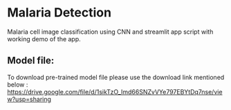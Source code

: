 # Malaria Detection
Malaria cell image classification using CNN and streamlit app script with working demo of the app.

## Model file:
To download pre-trained model file please use the download link mentioned below :
https://drive.google.com/file/d/1sikTzO_Imd66SNZvVYe797EBYtDq7nse/view?usp=sharing
